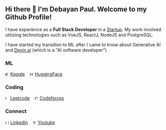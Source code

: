 <!--
https://docs.github.com/en/get-started/writing-on-github/getting-started-with-writing-and-formatting-on-github/basic-writing-and-formatting-syntax
-->

## Hi there 👋 I'm Debayan Paul. Welcome to my Github Profile!

I have experience as a **Full Stack Developer** in a [Startup](https://upscalepics.com/). My work involved utilizing technologies such as VueJS, ReactJ, NodeJS and PostgreSQL.

I have started my transition to ML after I came to know about Generative AI and [Devin.ai](https://preview.devin.ai/) (which is a "AI software developer").

### **ML**

<img src="https://www.kaggle.com/static/images/favicon.ico" alt="Kaggle" width="12" height="12"> [Kaggle](https://www.kaggle.com/pauldebayan) &nbsp;&nbsp;
<img src="https://huggingface.co/front/assets/huggingface_logo-noborder.svg" alt="Hugging Face" width="12" height="12"> [HuggingFace](https://huggingface.co/pauldebayan)

### **Coding**

<img src="https://assets.leetcode.com/static_assets/public/icons/apple-touch-icon-72x72.png" alt="Leetcode" width="12" height="12"> [Leetcode](https://leetcode.com/u/pauldebayan) &nbsp;&nbsp; <img src="https://codeforces.org/s/10344/apple-icon-72x72.png" alt="Codeforces" width="12" height="12"> [Codeforces](https://codeforces.com/profile/pauldebayan)


### **Connect**

<img src="https://static.licdn.com/aero-v1/sc/h/8s162nmbcnfkg7a0k8nq9wwqo" alt="LinkedIn" width="12" height="12"> [LinkedIn](https://www.linkedin.com/in/pauldebayan) &nbsp;&nbsp; <img src="https://www.youtube.com/s/desktop/4610dd25/img/favicon_32x32.png" alt="Youtube" width="12" height="12"> [Youtube](https://www.youtube.com/@pauldebayan) 


